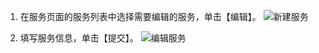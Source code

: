 1. 在服务页面的服务列表中选择需要编辑的服务，单击【编辑】。
![新建服务](//mc.qcloudimg.com/static/img/1022874639e1f4abcac19faf68c8ff68/image.png)

2. 填写服务信息，单击【提交】。
![编辑服务](https://i.imgur.com/RVgRigx.png)
